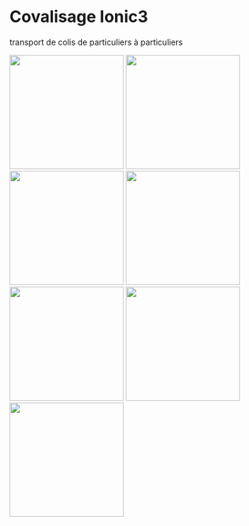 # Covalisage Ionic3

transport de colis de particuliers à particuliers 


  <img src="https://i.ibb.co/vXQ3kbh/1.png" width="200">
 
  <img src="https://i.ibb.co/LPt5TDw/2.png" width="200">
  
  <img src="https://i.ibb.co/n8JTdyW/3.png" width="200">
  
  <img src="https://i.ibb.co/Xk4VT9f/4.png" width="200">
  
  <img src="https://i.ibb.co/q5yR7qF/5.png" width="200">
  
  <img src="https://i.ibb.co/fXwhsjT/6.png" width="200">

  <img src="https://i.ibb.co/1RcKGpL/7.png" width="200">




  
  
  
  
  
  
  
  
  
  
  
  
  
  
   
   
   
   

  


